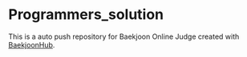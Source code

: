 # Programmers_solution
This is a auto push repository for Baekjoon Online Judge created with [BaekjoonHub](https://github.com/BaekjoonHub/BaekjoonHub).
